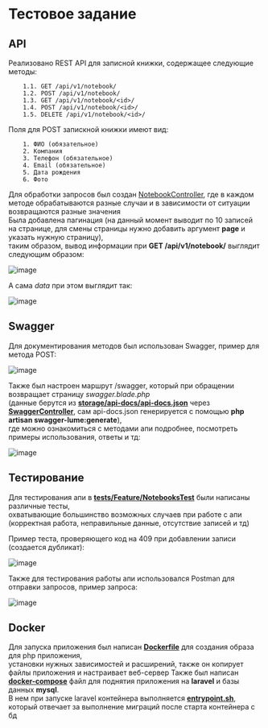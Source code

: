 # Тестовое задание

## API
Реализовано REST API для записной книжки, содержащее следующие методы:
        
        1.1. GET /api/v1/notebook/
        1.2. POST /api/v1/notebook/
        1.3. GET /api/v1/notebook/<id>/
        1.4. POST /api/v1/notebook/<id>/
        1.5. DELETE /api/v1/notebook/<id>/

Поля для POST запискной книжки имеют вид: 
   
        1. ФИО (обязательное)
        2. Компания
        3. Телефон (обязательное)
        4. Email (обязательное)
        5. Дата рождения 
        6. Фото

Для обработки запросов был создан <a href="https://github.com/M1estere/laravel-notebooks/blob/main/app/Http/Controllers/NotebookController.php">NotebookController</a>, где в каждом методе обрабатываются разные случаи и в зависимости от ситуации возвращаются разные значения\
Была добавлена пагинация (на данный момент выводит по 10 записей на странице, для смены страницы нужно добавить аргумент **page** и указать нужную страницу),\
таким образом, вывод информации при **GET /api/v1/notebook/** выглядит следующим образом:

![image](https://github.com/user-attachments/assets/5b8be974-b3c5-4ea6-b054-005467047a06)


А сама *data* при этом выглядит так:

![image](https://github.com/user-attachments/assets/df5da4cb-8457-408c-98fb-0e7245ad5ce9)

## Swagger
Для документирования методов был использован Swagger, пример для метода POST:

![image](https://github.com/user-attachments/assets/3e981bcc-5063-453a-b439-b47212543b4e)


Также был настроен маршрут /swagger, который при обращении возвращает страницу *swagger.blade.php*\
(данные берутся из **<a href="https://github.com/M1estere/laravel-notebooks/blob/main/storage/api-docs/api-docs.json">storage/api-docs/api-docs.json</a>** через **<a href="https://github.com/M1estere/laravel-notebooks/blob/main/app/Http/Controllers/SwaggerController.php">SwaggerController</a>**, сам api-docs.json генерируется с помощью **php artisan swagger-lume:generate**),\
где можно ознакомиться с методами апи подробнее, посмотреть примеры использования, ответы и тд:

![image](https://github.com/user-attachments/assets/8f5aadae-b53f-480a-9f80-e30bf39cb655)

## Тестирование
Для тестирования апи в **<a href="https://github.com/M1estere/laravel-notebooks/blob/main/tests/Feature/NotebooksTest.php">tests/Feature/NotebooksTest</a>** были написаны различные тесты,\
охватывающие большинство возможных случаев при работе с апи (корректная работа, неправильные данные, отсутствие записей и тд)

Пример теста, проверяющего код на 409 при добавлении записи (создается дубликат):

![image](https://github.com/user-attachments/assets/031b5594-3cef-4275-ad46-e56af724d987)


Также для тестирования работы апи использовался Postman для отправки запросов, пример запроса:

![image](https://github.com/user-attachments/assets/08727fae-a361-417a-aec8-2b437434dd59)


## Docker
Для запуска приложения был написан **<a href="https://github.com/M1estere/laravel-notebooks/blob/main/Dockerfile">Dockerfile</a>** для создания образа для php приложения,\
установки нужных зависимостей и расширений, также он копирует файлы приложения и настраивает веб-сервер
Также был написан **<a href="https://github.com/M1estere/laravel-notebooks/blob/main/docker-compose.yml">docker-compose</a>** файл для поднятия приложения на **laravel** и базы данных **mysql**.\
В нем при запуске laravel контейнера выполняется **<a href="https://github.com/M1estere/laravel-notebooks/blob/main/entrypoint.sh">entrypoint.sh</a>**, который отвечает за выполнение миграций после старта контейнера с бд


